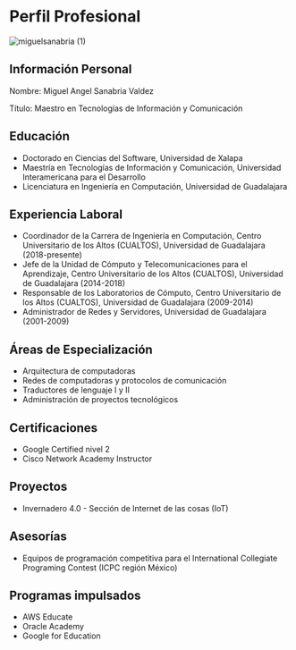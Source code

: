 # Perfil Profesional

![miguelsanabria (1)](https://user-images.githubusercontent.com/56611157/231613423-c07a40bd-bd6b-4b52-9baf-b5be05dabd0f.png)

## Información Personal

Nombre: Miguel Angel Sanabria Valdez

Título: Maestro en Tecnologías de Información y Comunicación


## Educación

- Doctorado en Ciencias del Software, Universidad de Xalapa
- Maestría en Tecnologías de Información y Comunicación, Universidad Interamericana para el Desarrollo
- Licenciatura en Ingeniería en Computación, Universidad de Guadalajara

## Experiencia Laboral

- Coordinador de la Carrera de Ingeniería en Computación, Centro Universitario de los Altos (CUALTOS), Universidad de Guadalajara (2018-presente)
- Jefe de la Unidad de Cómputo y Telecomunicaciones para el Aprendizaje, Centro Universitario de los Altos (CUALTOS), Universidad de Guadalajara (2014-2018)
- Responsable de los Laboratorios de Cómputo, Centro Universitario de los Altos (CUALTOS), Universidad de Guadalajara (2009-2014)
- Administrador de Redes y Servidores, Universidad de Guadalajara (2001-2009)

## Áreas de Especialización

- Arquitectura de computadoras
- Redes de computadoras y protocolos de comunicación
- Traductores de lenguaje I y II
- Administración de proyectos tecnológicos

## Certificaciones

- Google Certified nivel 2
- Cisco Network Academy Instructor

## Proyectos

- Invernadero 4.0 - Sección de Internet de las cosas (IoT)

## Asesorías

- Equipos de programación competitiva para el International Collegiate Programing Contest (ICPC región México)

## Programas impulsados

- AWS Educate
- Oracle Academy
- Google for Education
